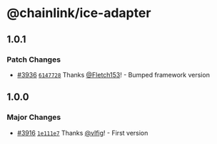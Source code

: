 # @chainlink/ice-adapter

## 1.0.1

### Patch Changes

- [#3936](https://github.com/smartcontractkit/external-adapters-js/pull/3936) [`6147728`](https://github.com/smartcontractkit/external-adapters-js/commit/6147728aa69ec39fc180a11a34757d1c730ad6af) Thanks [@Fletch153](https://github.com/Fletch153)! - Bumped framework version

## 1.0.0

### Major Changes

- [#3916](https://github.com/smartcontractkit/external-adapters-js/pull/3916) [`1e111e7`](https://github.com/smartcontractkit/external-adapters-js/commit/1e111e792961df5d00eae283e9cf16834ac798ee) Thanks [@vlfig](https://github.com/vlfig)! - First version
